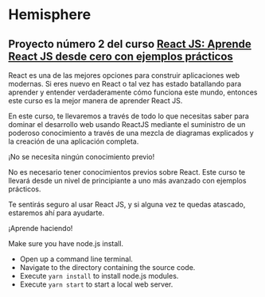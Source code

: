 # Hemisphere
## Proyecto número 2 del curso [React JS: Aprende React JS desde cero con ejemplos prácticos](https://www.udemy.com/course/draft/3059118/?referralCode=33913D86F9A48A2BF99D)

React es una de las mejores opciones para construir aplicaciones web modernas. Si eres nuevo en React o tal vez has estado batallando para aprender y entender verdaderamente cómo funciona este mundo, entonces este curso es la mejor manera de aprender React JS.

En este curso, te llevaremos a través de todo lo que necesitas saber para dominar el desarrollo web usando ReactJS mediante el suministro de un poderoso conocimiento a través de una mezcla de diagramas explicados y la creación de una aplicación completa.

¡No se necesita ningún conocimiento previo!

No es necesario tener conocimientos previos sobre React. Este curso te llevará desde un nivel de principiante a uno más avanzado con ejemplos prácticos.

Te sentirás seguro al usar React JS, y si alguna vez te quedas atascado, estaremos ahí para ayudarte.

¡Aprende haciendo!

Make sure you have node.js install.
* Open up a command line terminal.
* Navigate to the directory containing the source code.
* Execute `yarn install` to install node.js modules.
* Execute `yarn start` to start a local web server.
